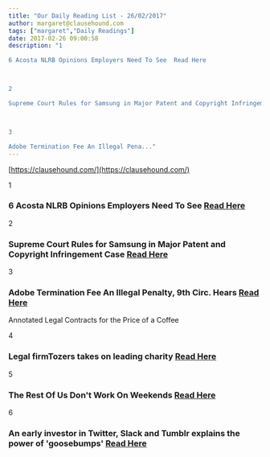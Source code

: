```yaml
---
title: "Our Daily Reading List - 26/02/2017"
author: margaret@clausehound.com
tags: ["margaret","Daily Readings"]
date: 2017-02-26 09:00:58
description: "1

6 Acosta NLRB Opinions Employers Need To See  Read Here



2

Supreme Court Rules for Samsung in Major Patent and Copyright Infringement Case  Read Here



3

Adobe Termination Fee An Illegal Pena..."
---
```


[https://clausehound.com/](https://clausehound.com/)

1

### 6 Acosta NLRB Opinions Employers Need To See  [Read Here](https://goo.gl/Ao0ozN)

2

### Supreme Court Rules for Samsung in Major Patent and Copyright Infringement Case  [Read Here](https://goo.gl/Bt3mNL)

3

### Adobe Termination Fee An Illegal Penalty, 9th Circ. Hears  [Read Here](https://goo.gl/wkECrQ)

Annotated Legal Contracts
for the Price of a Coffee

4

### Legal firm ​Tozers takes on leading charity  [Read Here](https://goo.gl/usTmzT)

5

### The Rest Of Us Don't Work On Weekends  [Read Here](http://abovethelaw.com/career-files/the-rest-of-us-dont-work-on-weekends/)

6

### An early investor in Twitter, Slack and Tumblr explains the power of 'goosebumps'  [Read Here](http://www.businessinsider.com/spark-capital-bijan-sabet-trello-slack-2017-2)